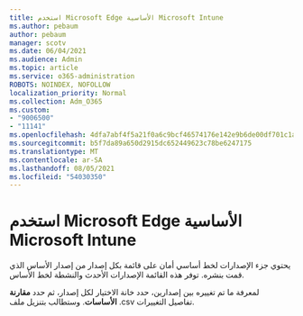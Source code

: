 ```yaml
---
title: استخدم Microsoft Edge الأساسية Microsoft Intune
ms.author: pebaum
author: pebaum
manager: scotv
ms.date: 06/04/2021
ms.audience: Admin
ms.topic: article
ms.service: o365-administration
ROBOTS: NOINDEX, NOFOLLOW
localization_priority: Normal
ms.collection: Adm_O365
ms.custom:
- "9006500"
- "11141"
ms.openlocfilehash: 4dfa7abf4f5a21f0a6c9bcf46574176e142e9b6de00df701c1a0d3178ac58bd0
ms.sourcegitcommit: b5f7da89a650d2915dc652449623c78be6247175
ms.translationtype: MT
ms.contentlocale: ar-SA
ms.lasthandoff: 08/05/2021
ms.locfileid: "54030350"
---
```

# <a name="use-microsoft-edge-baseline-settings-for-microsoft-intune"></a>استخدم Microsoft Edge الأساسية Microsoft Intune

يحتوي جزء الإصدارات لخط أساسي أمان على قائمة بكل إصدار من إصدار الأساس الذي قمت بنشره. توفر هذه القائمة الإصدارات الأحدث والنشطة لخط الأساس.

لمعرفة ما تم تغييره بين إصدارين، حدد خانة الاختيار لكل إصدار، ثم حدد **مقارنة الأساسات**. وستطالب بتنزيل ملف .csv تفاصيل التغييرات.